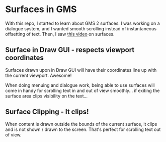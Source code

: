 # Surfaces in GMS
With this repo, I started to learn about GMS 2 surfaces. I was working on a dialogue system, and I wanted smooth scrolling instead of instantaneous offsetting of text. Then, I saw [this video](https://www.youtube.com/watch?v=ZrvKmDpVP6I) on surfaces.

## Surface in Draw GUI - respects viewport coordinates
Surfaces drawn upon in Draw GUI will have their coordinates line up with the current viewport. Awesome!

When doing menuing and dialogue work, being able to use surfaces will come in handy for scrolling text in and out of view smoothly... if exiting the surface area clips visibility on the text...

## Surface Clipping - It clips!
When content is drawn outside the bounds of the current surface, it clips and is not shown / drawn to the screen. That's perfect for scrolling text out of view.
